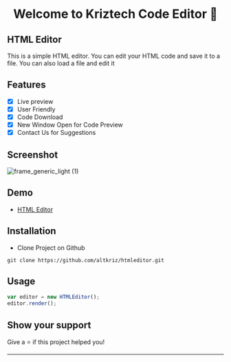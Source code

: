 <h1 align="center">Welcome to Kriztech Code Editor  👋</h1>  

## HTML Editor
This is a simple HTML editor. You can edit your HTML code and save it to a file. You can also load a file and edit it
## Features
* [x] Live preview
* [x] User Friendly
* [x] Code Download
* [x] New Window Open for Code Preview
* [x] Contact Us for Suggestions

## Screenshot 
![frame_generic_light (1)](https://altkriz.github.io/htmleditor/scr.png)

## Demo
- [HTML Editor](https://altkriz.github.io/htmleditor)

## Installation
* Clone Project on Github
```
git clone https://github.com/altkriz/htmleditor.git
```
## Usage
```javascript
var editor = new HTMLEditor();
editor.render();
```


## Show your support
Give a ⭐️ if this project helped you!

***
